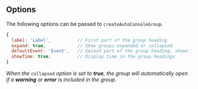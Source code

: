 ## Options

The following options can be passed to `createAutoConsoleGroup`.

```js
{
  label: 'Label',          // First part of the group heading
  expand: true,            // Show groups expanded or collapsed
  defaultEvent: 'Event',   // Second part of the group heading, shown in bold
  showTime: true,          // Display time in the group headings
}
```

_When the_ `collapsed` _option is set to __true__, the group will automatically open if a __warning__ or __error__ is
included in the group_.
